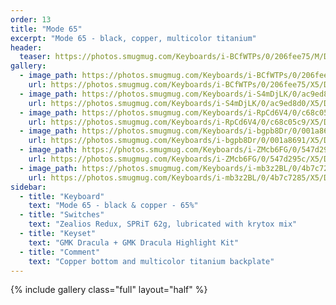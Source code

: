 ```yaml
---
order: 13
title: "Mode 65"
excerpt: "Mode 65 - black, copper, multicolor titanium"
header:
  teaser: https://photos.smugmug.com/Keyboards/i-BCfWTPs/0/206fee75/M/DSC_1975-M.jpg
gallery:
  - image_path: https://photos.smugmug.com/Keyboards/i-BCfWTPs/0/206fee75/M/DSC_1975-M.jpg
    url: https://photos.smugmug.com/Keyboards/i-BCfWTPs/0/206fee75/X5/DSC_1975-X5.jpg
  - image_path: https://photos.smugmug.com/Keyboards/i-S4mDjLK/0/ac9ed8d0/M/DSC_1947-M.jpg
    url: https://photos.smugmug.com/Keyboards/i-S4mDjLK/0/ac9ed8d0/X5/DSC_1947-X5.jpg
  - image_path: https://photos.smugmug.com/Keyboards/i-RpCd6V4/0/c68c05c9/M/DSC_1982-M.jpg
    url: https://photos.smugmug.com/Keyboards/i-RpCd6V4/0/c68c05c9/X5/DSC_1982-X5.jpg
  - image_path: https://photos.smugmug.com/Keyboards/i-bgpb8Dr/0/001a8691/M/DSC_1918-M.jpg
    url: https://photos.smugmug.com/Keyboards/i-bgpb8Dr/0/001a8691/X5/DSC_1918-X5.jpg
  - image_path: https://photos.smugmug.com/Keyboards/i-ZMcb6FG/0/547d295c/M/DSC_1951-M.jpg
    url: https://photos.smugmug.com/Keyboards/i-ZMcb6FG/0/547d295c/X5/DSC_1951-X5.jpg
  - image_path: https://photos.smugmug.com/Keyboards/i-mb3z2BL/0/4b7c7285/M/DSC_1981-M.jpg
    url: https://photos.smugmug.com/Keyboards/i-mb3z2BL/0/4b7c7285/X5/DSC_1981-X5.jpg
sidebar:
  - title: "Keyboard"
    text: "Mode 65 - black & copper - 65%"
  - title: "Switches"
    text: "Zealios Redux, SPRiT 62g, lubricated with krytox mix"
  - title: "Keyset"
    text: "GMK Dracula + GMK Dracula Highlight Kit"
  - title: "Comment"
    text: "Copper bottom and multicolor titanium backplate"
---
```


{% include gallery class="full" layout="half" %}
